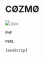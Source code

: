 # CØZMØ
<img src="https://raw.githubusercontent.com/Cozmo007/Cozmo007/main/592BB5FD-96DB-4EF3-938E-78B3C54580A8.gif">
<code>C++</code>

<code>PHP</code>

<code>PERL</code>

<code>JavaScript</code>

